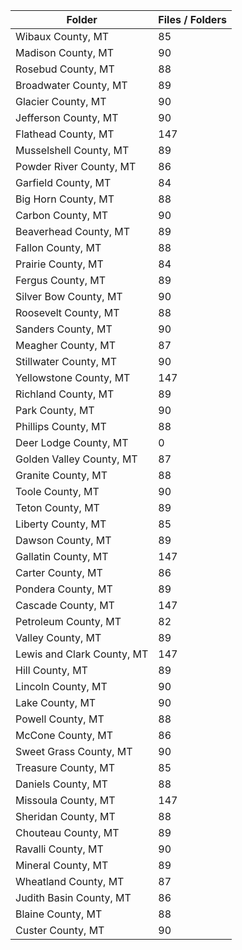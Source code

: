 | Folder                     |   Files / Folders |
|----------------------------|-------------------|
| Wibaux County, MT          |                85 |
| Madison County, MT         |                90 |
| Rosebud County, MT         |                88 |
| Broadwater County, MT      |                89 |
| Glacier County, MT         |                90 |
| Jefferson County, MT       |                90 |
| Flathead County, MT        |               147 |
| Musselshell County, MT     |                89 |
| Powder River County, MT    |                86 |
| Garfield County, MT        |                84 |
| Big Horn County, MT        |                88 |
| Carbon County, MT          |                90 |
| Beaverhead County, MT      |                89 |
| Fallon County, MT          |                88 |
| Prairie County, MT         |                84 |
| Fergus County, MT          |                89 |
| Silver Bow County, MT      |                90 |
| Roosevelt County, MT       |                88 |
| Sanders County, MT         |                90 |
| Meagher County, MT         |                87 |
| Stillwater County, MT      |                90 |
| Yellowstone County, MT     |               147 |
| Richland County, MT        |                89 |
| Park County, MT            |                90 |
| Phillips County, MT        |                88 |
| Deer Lodge County, MT      |                 0 |
| Golden Valley County, MT   |                87 |
| Granite County, MT         |                88 |
| Toole County, MT           |                90 |
| Teton County, MT           |                89 |
| Liberty County, MT         |                85 |
| Dawson County, MT          |                89 |
| Gallatin County, MT        |               147 |
| Carter County, MT          |                86 |
| Pondera County, MT         |                89 |
| Cascade County, MT         |               147 |
| Petroleum County, MT       |                82 |
| Valley County, MT          |                89 |
| Lewis and Clark County, MT |               147 |
| Hill County, MT            |                89 |
| Lincoln County, MT         |                90 |
| Lake County, MT            |                90 |
| Powell County, MT          |                88 |
| McCone County, MT          |                86 |
| Sweet Grass County, MT     |                90 |
| Treasure County, MT        |                85 |
| Daniels County, MT         |                88 |
| Missoula County, MT        |               147 |
| Sheridan County, MT        |                88 |
| Chouteau County, MT        |                89 |
| Ravalli County, MT         |                90 |
| Mineral County, MT         |                89 |
| Wheatland County, MT       |                87 |
| Judith Basin County, MT    |                86 |
| Blaine County, MT          |                88 |
| Custer County, MT          |                90 |